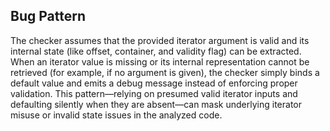 ## Bug Pattern

The checker assumes that the provided iterator argument is valid and its internal state (like offset, container, and validity flag) can be extracted. When an iterator value is missing or its internal representation cannot be retrieved (for example, if no argument is given), the checker simply binds a default value and emits a debug message instead of enforcing proper validation. This pattern—relying on presumed valid iterator inputs and defaulting silently when they are absent—can mask underlying iterator misuse or invalid state issues in the analyzed code.